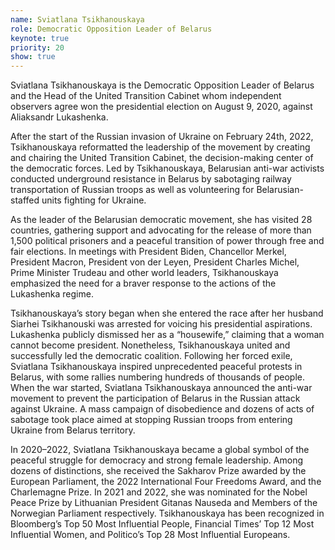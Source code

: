 ```yaml
---
name: Sviatlana Tsikhanouskaya
role: Democratic Opposition Leader of Belarus
keynote: true
priority: 20
show: true
---
```


Sviatlana Tsikhanouskaya is the Democratic Opposition Leader of Belarus and the Head of the United Transition Cabinet whom independent observers agree won the presidential election on August 9, 2020, against Aliaksandr Lukashenka.

After the start of the Russian invasion of Ukraine on February 24th, 2022, Tsikhanouskaya reformatted the leadership of the movement by creating and chairing the United Transition Cabinet, the decision-making center of the democratic forces. Led by Tsikhanouskaya, Belarusian anti-war activists conducted underground resistance in Belarus by sabotaging railway transportation of Russian troops as well as volunteering for Belarusian-staffed units fighting for Ukraine.

As the leader of the Belarusian democratic movement, she has visited 28 countries, gathering support and advocating for the release of more than 1,500 political prisoners and a peaceful transition of power through free and fair elections. In meetings with President Biden, Chancellor Merkel, President Macron, President von der Leyen, President Charles Michel, Prime Minister Trudeau and other world leaders, Tsikhanouskaya emphasized the need for a braver response to the actions of the Lukashenka regime.

Tsikhanouskaya’s story began when she entered the race after her husband Siarhei Tsikhanouski was arrested for voicing his presidential aspirations. Lukashenka publicly dismissed her as a “housewife,” claiming that a woman cannot become president. Nonetheless, Tsikhanouskaya united and successfully led the democratic coalition. Following her forced exile, Sviatlana Tsikhanouskaya inspired unprecedented peaceful protests in Belarus, with some rallies numbering hundreds of thousands of people. When the war started, Sviatlana Tsikhanouskaya announced the anti-war movement to prevent the participation of Belarus in the Russian attack against Ukraine. A mass campaign of disobedience and dozens of acts of sabotage took place aimed at stopping Russian troops from entering Ukraine from Belarus territory.

In 2020–2022, Sviatlana Tsikhanouskaya became a global symbol of the peaceful struggle for democracy and strong female leadership. Among dozens of distinctions, she received the Sakharov Prize awarded by the European Parliament, the 2022 International Four Freedoms Award, and the Charlemagne Prize. In 2021 and 2022, she was nominated for the Nobel Peace Prize by Lithuanian President Gitanas Nauseda and Members of the Norwegian Parliament respectively. Tsikhanouskaya has been recognized in Bloomberg’s Top 50 Most Influential People, Financial Times’ Top 12 Most Influential Women, and Politico’s Top 28 Most Influential Europeans.
